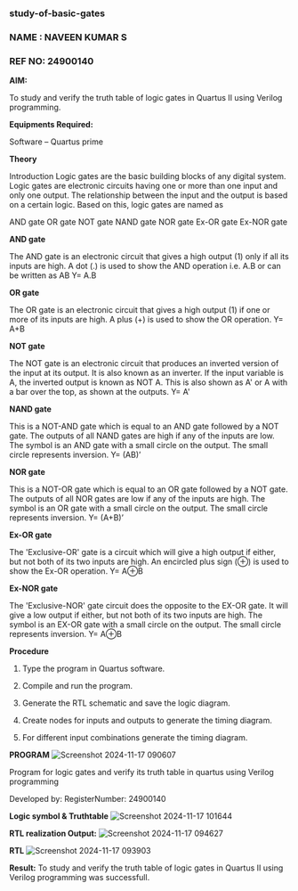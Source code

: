 ### study-of-basic-gates

### NAME : NAVEEN KUMAR S

### REF NO: 24900140

**AIM:** 

To study and verify the truth table of logic gates in Quartus II using Verilog programming.

**Equipments Required:**

Software – Quartus prime 

**Theory**

Introduction Logic gates are the basic building blocks of any digital system. Logic gates are electronic circuits having one or more than one input and only one output. The relationship between the input and the output is based on a certain logic. Based on this, logic gates are named as

AND gate OR gate NOT gate NAND gate NOR gate Ex-OR gate Ex-NOR gate

**AND gate**

The AND gate is an electronic circuit that gives a high output (1) only if all its inputs are high. A dot (.) is used to show the AND operation i.e. A.B or can be written as AB
Y= A.B

**OR gate** 

The OR gate is an electronic circuit that gives a high output (1) if one or more of its inputs are high. A plus (+) is used to show the OR operation.
Y= A+B

**NOT gate**

The NOT gate is an electronic circuit that produces an inverted version of the input at its output. It is also known as an inverter. If the input variable is A, the inverted output is known as NOT A. This is also shown as A' or A with a bar over the top, as shown at the outputs.
Y= A'

**NAND gate**

This is a NOT-AND gate which is equal to an AND gate followed by a NOT gate. The outputs of all NAND gates are high if any of the inputs are low. The symbol is an AND gate with a small circle on the output. The small circle represents inversion.
Y= (AB)’

**NOR gate**

This is a NOT-OR gate which is equal to an OR gate followed by a NOT gate. The outputs of all NOR gates are low if any of the inputs are high. The symbol is an OR gate with a small circle on the output. The small circle represents inversion.
Y= (A+B)’

**Ex-OR gate**

The 'Exclusive-OR' gate is a circuit which will give a high output if either, but not both of its two inputs are high. An encircled plus sign (⊕) is used to show the Ex-OR operation.
Y= A⊕B

**Ex-NOR gate**

The 'Exclusive-NOR' gate circuit does the opposite to the EX-OR gate. It will give a low output if either, but not both of its two inputs are high. The symbol is an EX-OR gate with a small circle on the output. The small circle represents inversion.
Y= A⊕B

**Procedure** 

1.	Type the program in Quartus software.

2.	Compile and run the program.

3.	Generate the RTL schematic and save the logic diagram.

4.	Create nodes for inputs and outputs to generate the timing diagram.

5.	For different input combinations generate the timing diagram.


**PROGRAM**
![Screenshot 2024-11-17 090607](https://github.com/user-attachments/assets/ba392a32-d87b-4370-adcd-59f54d1e8549)

Program for logic gates and verify its truth table in quartus using Verilog programming

 Developed by: RegisterNumber: 24900140
 
**Logic symbol & Truthtable**
![Screenshot 2024-11-17 101644](https://github.com/user-attachments/assets/b30029e7-89c7-4a73-a5d8-73fbcf0a3354)

**RTL realization Output:** 
![Screenshot 2024-11-17 094627](https://github.com/user-attachments/assets/f4f364c2-9c46-4fbd-b7d6-4e3020f106aa)

**RTL**
![Screenshot 2024-11-17 093903](https://github.com/user-attachments/assets/bca7f52e-993c-4b3f-859e-1d719a419403)

**Result:**
To study and verify the truth table of logic gates in Quartus II using Verilog programming was successfull.

